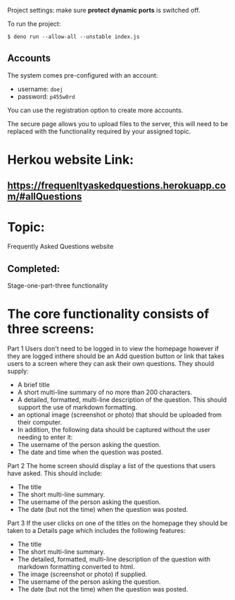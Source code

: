 Project settings: make sure **protect dynamic ports** is switched off.

To run the project:

```
$ deno run --allow-all --unstable index.js
```

## Accounts

The system comes pre-configured with an account:

- username: `doej`
- password: `p455w0rd`

You can use the registration option to create more accounts.

The secure page allows you to upload files to the server, this will need to be replaced with the functionality required by your assigned topic.



# Herkou website Link:

## https://frequenltyaskedquestions.herokuapp.com/#allQuestions


# Topic: 
Frequently Asked Questions website
## Completed: 
Stage-one-part-three functionality





# The core functionality consists of three screens: 

Part 1
Users don't need to be logged in to view the homepage however if they are logged inthere should be an Add question button or link that takes users to a screen where they can ask their own questions. They should supply:

- A brief title
- A short multi-line summary of no more than 200 characters.
- A detailed, formatted, multi-line description of the question. This should support the use of markdown formatting.
- an optional image (screenshot or photo) that should be uploaded from their computer.
- In addition, the following data should be captured without the user needing to enter it:
- The username of the person asking the question.
- The date and time when the question was posted.


Part 2
The home screen should display a list of the questions that users have asked. This should include:

- The title
- The short multi-line summary.
- The username of the person asking the question.
- The date (but not the time) when the question was posted.


Part 3
If the user clicks on one of the titles on the homepage they should be taken to a Details page which includes the following features:

- The title
- The short multi-line summary.
- The detailed, formatted, multi-line description of the question with markdown formatting converted to html.
- The image (screenshot or photo) if supplied.
- The username of the person asking the question.
- The date (but not the time) when the question was posted. 